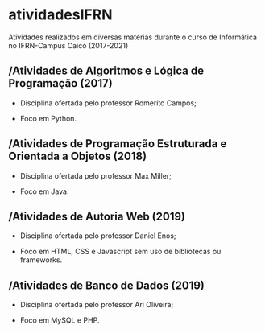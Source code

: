 # atividadesIFRN
Atividades realizados em diversas matérias durante o curso de Informática no IFRN-Campus Caicó (2017-2021)

## /Atividades de Algoritmos e Lógica de Programação (2017)

- Disciplina ofertada pelo professor Romerito Campos;

- Foco em Python.

## /Atividades de Programação Estruturada e Orientada a Objetos (2018)

- Disciplina ofertada pelo professor Max Miller;

- Foco em Java.

## /Atividades de Autoria Web (2019)

- Disciplina ofertada pelo professor Daniel Enos;

- Foco em HTML, CSS e Javascript sem uso de bibliotecas ou frameworks.

## /Atividades de Banco de Dados (2019)

- Disciplina ofertada pelo professor Ari Oliveira;

- Foco em MySQL e PHP.


